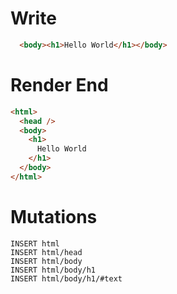 # Write
```html
  <body><h1>Hello World</h1></body>
```

# Render End
```html
<html>
  <head />
  <body>
    <h1>
      Hello World
    </h1>
  </body>
</html>
```

# Mutations
```
INSERT html
INSERT html/head
INSERT html/body
INSERT html/body/h1
INSERT html/body/h1/#text
```